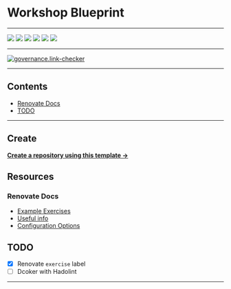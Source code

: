 # Workshop Blueprint

---

![](https://img.shields.io/github/commit-activity/m/ik-workshop/workshop-renovate)
![](https://img.shields.io/github/last-commit/ik-workshop/workshop-renovate)
[![](https://img.shields.io/github/license/ivankatliarchuk/.github)](https://github.com/ivankatliarchuk/.github/LICENCE)
[![](https://img.shields.io/github/languages/code-size/ik-workshop/workshop-renovate)](https://github.com/ik-workshop/workshop-renovate)
[![](https://img.shields.io/github/repo-size/ik-workshop/workshop-renovate)](https://github.com/ik-workshop/workshop-renovate)
![](https://img.shields.io/github/languages/top/ik-workshop/workshop-renovate?color=green&logo=markdown&logoColor=blue)

---

[![governance.link-checker][governance.link-checker.badge]][governance.link-checker.status]

---

<!-- START doctoc generated TOC please keep comment here to allow auto update -->
<!-- DON'T EDIT THIS SECTION, INSTEAD RE-RUN doctoc TO UPDATE -->
## Contents

- [Renovate Docs](#renovate-docs)
- [TODO](#todo)

<!-- END doctoc generated TOC please keep comment here to allow auto update -->

---

## Create

[**Create a repository using this template →**][template.generate]

## Resources

### Renovate Docs

- [Example Exercises](./examples)
- [Useful info](./docs/Notes.md)
- [Configuration Options](https://docs.renovatebot.com/configuration-options/#registryurls)

## TODO

- [x] Renovate `exercise` label
- [ ] Dcoker with Hadolint

---

<!-- resources -->
[template.generate]: https://github.com/ik-workshop/workshop-renovate/workshop-renovate
[code-style.badge]: https://img.shields.io/badge/code_style-prettier-ff69b4.svg?style=flat-square

[governance-badge]: https://github.com/ik-workshop/workshop-renovate/actions/workflows/governance.bot.yml/badge.svg
[governance-action]: https://github.com/ik-workshop/workshop-renovate/actions/workflows/governance.bot.yml

[governance.link-checker.badge]: https://github.com/ik-workshop/workshop-renovate/actions/workflows/governance.links-checker.yml/badge.svg
[governance.link-checker.status]: https://github.com/ik-workshop/workshop-renovate/actions/workflows/governance.links-checker.yml
